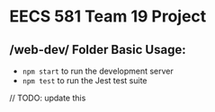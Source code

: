 # EECS 581 Team 19 Project

## /web-dev/ Folder Basic Usage:
- `npm start` to run the development server
- `npm test` to run the Jest test suite

// TODO: update this